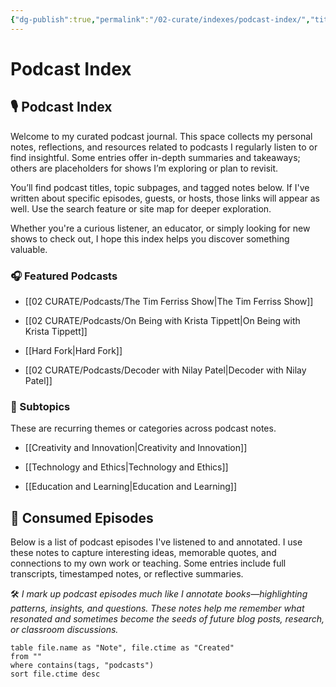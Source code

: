 ```yaml
---
{"dg-publish":true,"permalink":"/02-curate/indexes/podcast-index/","title":"Podcast Index","tags":["index","hub"]}
---
```


# Podcast Index

## 🎙️ Podcast Index

Welcome to my curated podcast journal. This space collects my personal notes, reflections, and resources related to podcasts I regularly listen to or find insightful. Some entries offer in-depth summaries and takeaways; others are placeholders for shows I’m exploring or plan to revisit.

You’ll find podcast titles, topic subpages, and tagged notes below. If I've written about specific episodes, guests, or hosts, those links will appear as well. Use the search feature or site map for deeper exploration.

Whether you're a curious listener, an educator, or simply looking for new shows to check out, I hope this index helps you discover something valuable.

### 🎧 Featured Podcasts

- [[02 CURATE/Podcasts/The Tim Ferriss Show\|The Tim Ferriss Show]]
    
- [[02 CURATE/Podcasts/On Being with Krista Tippett\|On Being with Krista Tippett]]
    
- [[Hard Fork\|Hard Fork]]
    
- [[02 CURATE/Podcasts/Decoder with Nilay Patel\|Decoder with Nilay Patel]]

### 🧩 Subtopics

These are recurring themes or categories across podcast notes.

- [[Creativity and Innovation\|Creativity and Innovation]]
    
- [[Technology and Ethics\|Technology and Ethics]]
    
- [[Education and Learning\|Education and Learning]]

## 📄 Consumed Episodes

Below is a list of podcast episodes I've listened to and annotated. I use these notes to capture interesting ideas, memorable quotes, and connections to my own work or teaching. Some entries include full transcripts, timestamped notes, or reflective summaries.

🛠️ _I mark up podcast episodes much like I annotate books—highlighting patterns, insights, and questions. These notes help me remember what resonated and sometimes become the seeds of future blog posts, research, or classroom discussions._

```dataview
table file.name as "Note", file.ctime as "Created"
from ""
where contains(tags, "podcasts")
sort file.ctime desc